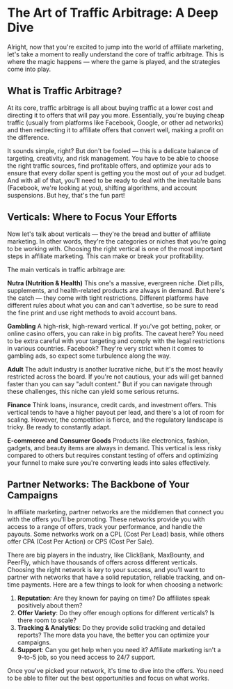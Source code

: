 # The Art of Traffic Arbitrage: A Deep Dive

Alright, now that you're excited to jump into the world of affiliate marketing, let's take a moment to really understand the core of traffic arbitrage. This is where the magic happens — where the game is played, and the strategies come into play.

## What is Traffic Arbitrage?

At its core, traffic arbitrage is all about buying traffic at a lower cost and directing it to offers that will pay you more. Essentially, you're buying cheap traffic (usually from platforms like Facebook, Google, or other ad networks) and then redirecting it to affiliate offers that convert well, making a profit on the difference.

It sounds simple, right? But don't be fooled — this is a delicate balance of targeting, creativity, and risk management. You have to be able to choose the right traffic sources, find profitable offers, and optimize your ads to ensure that every dollar spent is getting you the most out of your ad budget. And with all of that, you'll need to be ready to deal with the inevitable bans (Facebook, we're looking at you), shifting algorithms, and account suspensions. But hey, that's the fun part!

## Verticals: Where to Focus Your Efforts

Now let's talk about verticals — they're the bread and butter of affiliate marketing. In other words, they're the categories or niches that you're going to be working with. Choosing the right vertical is one of the most important steps in affiliate marketing. This can make or break your profitability.

The main verticals in traffic arbitrage are:

**Nutra (Nutrition & Health)**
This one's a massive, evergreen niche. Diet pills, supplements, and health-related products are always in demand. But here's the catch — they come with tight restrictions. Different platforms have different rules about what you can and can't advertise, so be sure to read the fine print and use right methods to avoid account bans.

**Gambling**
A high-risk, high-reward vertical. If you've got betting, poker, or online casino offers, you can rake in big profits. The caveat here? You need to be extra careful with your targeting and comply with the legal restrictions in various countries. Facebook? They're very strict when it comes to gambling ads, so expect some turbulence along the way.

**Adult**
The adult industry is another lucrative niche, but it's the most heavily restricted across the board. If you're not cautious, your ads will get banned faster than you can say "adult content." But if you can navigate through these challenges, this niche can yield some serious returns.

**Finance**
Think loans, insurance, credit cards, and investment offers. This vertical tends to have a higher payout per lead, and there's a lot of room for scaling. However, the competition is fierce, and the regulatory landscape is tricky. Be ready to constantly adapt.

**E-commerce and Consumer Goods**
Products like electronics, fashion, gadgets, and beauty items are always in demand. This vertical is less risky compared to others but requires constant testing of offers and optimizing your funnel to make sure you're converting leads into sales effectively.

## Partner Networks: The Backbone of Your Campaigns

In affiliate marketing, partner networks are the middlemen that connect you with the offers you'll be promoting. These networks provide you with access to a range of offers, track your performance, and handle the payouts. Some networks work on a CPL (Cost Per Lead) basis, while others offer CPA (Cost Per Action) or CPS (Cost Per Sale).

There are big players in the industry, like ClickBank, MaxBounty, and PeerFly, which have thousands of offers across different verticals. Choosing the right network is key to your success, and you'll want to partner with networks that have a solid reputation, reliable tracking, and on-time payments. Here are a few things to look for when choosing a network:

1. **Reputation**: Are they known for paying on time? Do affiliates speak positively about them?
2. **Offer Variety**: Do they offer enough options for different verticals? Is there room to scale?
3. **Tracking & Analytics**: Do they provide solid tracking and detailed reports? The more data you have, the better you can optimize your campaigns.
4. **Support**: Can you get help when you need it? Affiliate marketing isn't a 9-to-5 job, so you need access to 24/7 support.

Once you've picked your network, it's time to dive into the offers. You need to be able to filter out the best opportunities and focus on what works.